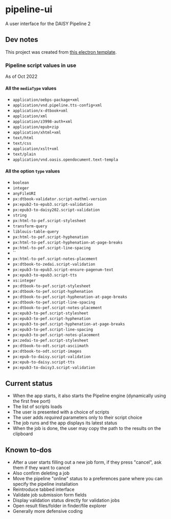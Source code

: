 # pipeline-ui
A user interface for the DAISY Pipeline 2

## Dev notes

This project was created from [this electron template](https://github.com/daltonmenezes/electron-app).

### Pipeline script values in use

As of Oct 2022

#### All the `mediaType` values

* `application/oebps-package+xml`
* `application/vnd.pipeline.tts-config+xml`
* `application/x-dtbook+xml`
* `application/xml`
* `application/z3998-auth+xml`
* `application/epub+zip`
* `application/xhtml+xml`
* `text/html`
* `text/css`
* `application/xslt+xml`
* `text/plain`
* `application/vnd.oasis.opendocument.text-templa`

#### All the option `type` values

* `boolean`
* `integer`
* `anyFileURI`
* `px:dtbook-validator.script-mathml-version`
* `px:epub2-to-epub3.script-validation`
* `px:epub3-to-daisy202.script-validation`
* `string`
* `px:html-to-pef.script-stylesheet`
* `transform-query`
* `liblouis-table-query`
* `px:html-to-pef.script-hyphenation`
* `px:html-to-pef.script-hyphenation-at-page-breaks`
* `px:html-to-pef.script-line-spacing`
* ``
* `px:html-to-pef.script-notes-placement`
* `px:dtbook-to-zedai.script-validation`
* `px:epub3-to-epub3.script-ensure-pagenum-text`
* `px:epub3-to-epub3.script-tts`
* `xs:integer`
* `px:dtbook-to-pef.script-stylesheet`
* `px:dtbook-to-pef.script-hyphenation`
* `px:dtbook-to-pef.script-hyphenation-at-page-breaks`
* `px:dtbook-to-pef.script-line-spacing`
* `px:dtbook-to-pef.script-notes-placement`
* `px:epub3-to-pef.script-stylesheet`
* `px:epub3-to-pef.script-hyphenation`
* `px:epub3-to-pef.script-hyphenation-at-page-breaks`
* `px:epub3-to-pef.script-line-spacing`
* `px:epub3-to-pef.script-notes-placement`
* `px:zedai-to-pef.script-stylesheet`
* `px:dtbook-to-odt.script-asciimath`
* `px:dtbook-to-odt.script-images`
* `px:epub-to-daisy.script-validation`
* `px:epub-to-daisy.script-tts`
* `px:epub3-to-daisy3.script-validation`

## Current status

* When the app starts, it also starts the Pipeline engine (dynamically using the first free port)
* The list of scripts loads
* The user is presented with a choice of scripts
* The user adds *required* parameters only to their script choice
* The job runs and the app displays its latest status
* When the job is done, the user may copy the path to the results on the clipboard

## Known to-dos

* After a user starts filling out a new job form, if they press "cancel", ask them if they want to cancel
* Also confirm deleting a job
* Move the pipeline "online" status to a preferences pane where you can specify the pipeline installation
* Reintroduce tabbed interface
* Validate job submission form fields
* Display validation status directly for validation jobs
* Open result files/folder in finder/file explorer
* Generally more defensive coding


